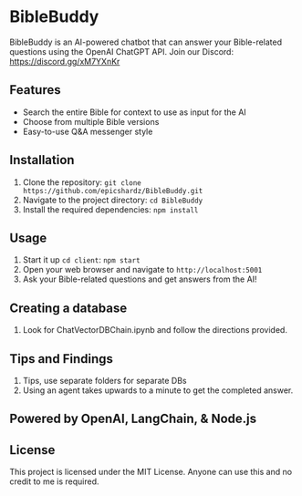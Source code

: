 # BibleBuddy

BibleBuddy is an AI-powered chatbot that can answer your Bible-related questions using the OpenAI ChatGPT API.
Join our Discord: https://discord.gg/xM7YXnKr

## Features

- Search the entire Bible for context to use as input for the AI
- Choose from multiple Bible versions
- Easy-to-use Q&A messenger style

## Installation

1. Clone the repository: `git clone https://github.com/epicshardz/BibleBuddy.git`
2. Navigate to the project directory: `cd BibleBuddy`
3. Install the required dependencies: `npm install`

## Usage

1. Start it up `cd client`: `npm start`
2. Open your web browser and navigate to `http://localhost:5001`
3. Ask your Bible-related questions and get answers from the AI!

## Creating a database

1. Look for ChatVectorDBChain.ipynb and follow the directions provided. 
    
## Tips and Findings
    
1. Tips, use separate folders for separate DBs
2. Using an agent takes upwards to a minute to get the completed answer.

## Powered by OpenAI, LangChain, & Node.js

## License

This project is licensed under the MIT License. Anyone can use this and no credit to me is required.

